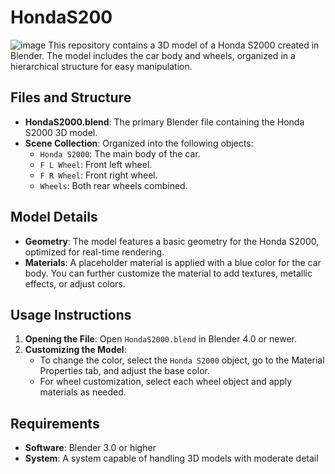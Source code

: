 # HondaS200
![image](https://github.com/user-attachments/assets/8002bea0-b0eb-4bf2-b228-187403ab1308)
This repository contains a 3D model of a Honda S2000 created in Blender. The model includes the car body and wheels, organized in a hierarchical structure for easy manipulation.

## Files and Structure

- **HondaS2000.blend**: The primary Blender file containing the Honda S2000 3D model.
- **Scene Collection**: Organized into the following objects:
  - `Honda S2000`: The main body of the car.
  - `F L Wheel`: Front left wheel.
  - `F R Wheel`: Front right wheel.
  - `Wheels`: Both rear wheels combined.

## Model Details

- **Geometry**: The model features a basic geometry for the Honda S2000, optimized for real-time rendering.
- **Materials**: A placeholder material is applied with a blue color for the car body. You can further customize the material to add textures, metallic effects, or adjust colors.

## Usage Instructions

1. **Opening the File**: Open `HondaS2000.blend` in Blender 4.0 or newer.
2. **Customizing the Model**:
   - To change the color, select the `Honda S2000` object, go to the Material Properties tab, and adjust the base color.
   - For wheel customization, select each wheel object and apply materials as needed.

## Requirements

- **Software**: Blender 3.0 or higher
- **System**: A system capable of handling 3D models with moderate detail
